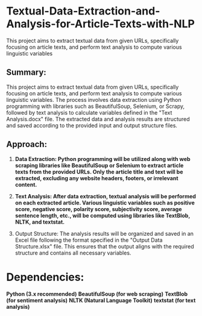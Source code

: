# Textual-Data-Extraction-and-Analysis-for-Article-Texts-with-NLP
This project aims to extract textual data from given URLs, specifically focusing on article texts, and perform text analysis to compute various linguistic variables
## Summary:
This project aims to extract textual data from given URLs, specifically focusing on article texts, and perform text analysis to compute various linguistic variables. The process involves data extraction using Python programming with libraries such as BeautifulSoup, Selenium, or Scrapy, followed by text analysis to calculate variables defined in the "Text Analysis.docx" file. The extracted data and analysis results are structured and saved according to the provided input and output structure files.

## Approach:

1. **Data Extraction: Python programming will be utilized along with web scraping libraries like BeautifulSoup or Selenium to extract article texts from the provided URLs. Only the article title and text will be extracted, excluding any website headers, footers, or irrelevant content.**

2. **Text Analysis: After data extraction, textual analysis will be performed on each extracted article. Various linguistic variables such as positive score, negative score, polarity score, subjectivity score, average sentence length, etc., will be computed using libraries like TextBlob, NLTK, and textstat.**

3. Output Structure: The analysis results will be organized and saved in an Excel file following the format specified in the "Output Data Structure.xlsx" file. This ensures that the output aligns with the required structure and contains all necessary variables.


# Dependencies:

**Python (3.x recommended)**
**BeautifulSoup (for web scraping)**
**TextBlob (for sentiment analysis)**
**NLTK (Natural Language Toolkit)**
**textstat (for text analysis)**
